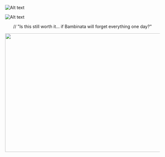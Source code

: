 ![Alt text](https://64.media.tumblr.com/0200a5a48335913e22eaeb59940a357c/tumblr_inline_n37h4cIuCk1qhwjx8.gif)

![Alt text](https://i.ibb.co/YX9v5xZ/1626-C26-F-911-F-456-B-8-CAB-F45600-F0-E091.png)
<p align="center">
// "Is this still worth it... if Bambinata will forget everything one day?"
</p>
 <img src="https://media.discordapp.net/attachments/789985868370542602/1224379271892701284/Untitled150_20240401162548.png?ex=661d470e&is=660ad20e&hm=e6309099cf31f44d89a0d474c54385839b3bfcbdae281a7978de684ab5d1e007&=&format=webp&quality=lossless&width=960&height=388" width="960" height="388">
